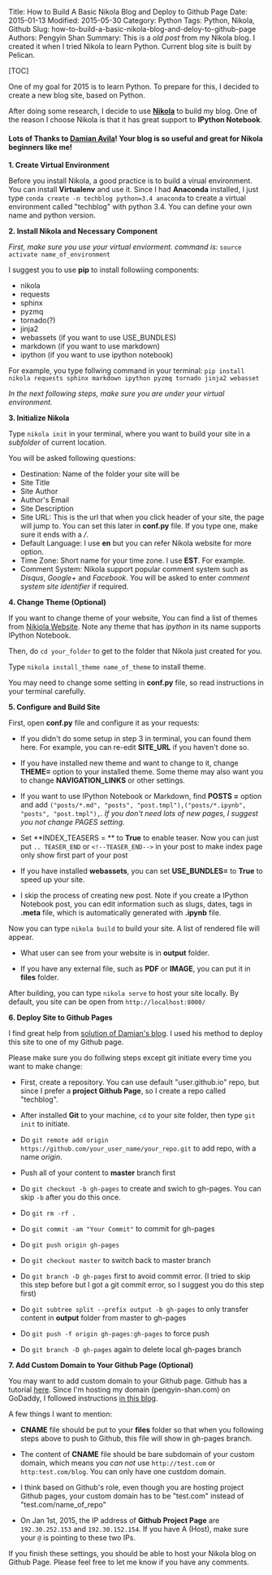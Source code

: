 Title: How to Build A Basic Nikola Blog and Deploy to Github Page
Date: 2015-01-13
Modified: 2015-05-30
Category: Python
Tags: Python, Nikola, Github
Slug: how-to-build-a-basic-nikola-blog-and-deloy-to-github-page
Authors: Pengyin Shan
Summary: This is a *old post* from my Nikola blog. I created it when I tried Nikola to learn Python. Current blog site is built by Pelican.

[TOC]

One of my goal for 2015 is to learn Python. To prepare for this, I decided to create a new blog site, based on Python. 

After doing some research, I decide to use <a href="http://getnikola.com/">**Nikola**</a> to build my blog. One of the reason I choose Nikola is that it has great support to **IPython Notebook**.

#### Lots of Thanks to <a href="http://www.damian.oquanta.info/">Damian Avila</a>! Your blog is so useful and great for Nikola beginners like me!

**1. Create Virtual Environment**

Before you install Nikola, a good practice is to build a virual environment. You can install **Virtualenv** and use it. Since I had **Anaconda** installed, I just type `conda create -n techblog python=3.4 anaconda` to create a virtual environment called "techblog" with python 3.4. You can define your own name and python version.

**2. Install Nikola and Necessary Component**

*First, make sure you use your virtual enviorment. command is:* `source activate name_of_environment`

I suggest you to use **pip** to install followiing components:
- nikola
- requests
- sphinx
- pyzmq
- tornado(?)
- jinja2
- webassets (if you want to use USE_BUNDLES)
- markdown (if you want to use markdown)
- ipython (if you want to use ipython notebook)

For example, you type follwing command in your terminal: `pip install nikola requests sphinx markdown ipython pyzmq tornado jinja2 webasset`

*In the next following steps, make sure you are under your virtual environment.*

**3. Initialize Nikola**

Type `nikola init` in your terminal, where you want to build your site in a *subfolder* of current location.

You will be asked following questions:
- Destination: Name of the folder your site will be
- Site Title
- Site Author
- Author's Email
- Site Description
- Site URL: This is the url that when you click header of your site, the page will jump to. You can set this later in **conf.py** file. If you type one, make sure it ends with a */*.
- Default Language: I use **en** but you can refer Nikola website for more option.
- Time Zone: Short name for your time zone. I use **EST**. For example.
- Comment System: Nikola support popular comment system such as *Disqus*, *Google+* and *Facebook*. You will be asked to enter *comment system site identifier* if required. 

**4. Change Theme (Optional)**

If you want to change theme of your website, You can find a list of themes from <a href="http://themes.getnikola.com/">Nikiola Website</a>. Note any theme that has *ipython* in its name supports IPython Notebook. 

Then, do `cd your_folder` to get to the folder that Nikola just created for you. 

Type `nikola install_theme name_of_theme` to install theme.  

You may need to change some setting in **conf.py** file, so read instructions in your terminal carefully.

**5. Configure and Build Site**

First, open **conf.py** file and configure it as your requests:

- If you didn't do some setup in step 3 in terminal, you can found them here. For example, you can re-edit **SITE_URL** if you haven't done so.

- If you have installed new theme and want to change to it, change **THEME=** option to your installed theme. Some theme may also want you to change **NAVIGATION_LINKS** or other settings.

- If you want to use IPython Notebook or Markdown, find **POSTS =** option and add `("posts/*.md", "posts", "post.tmpl"),("posts/*.ipynb", "posts", "post.tmpl"),`. *If you don't need lots of new pages, I suggest you not change PAGES setting.*
- Set **INDEX_TEASERS = ** to **True** to enable teaser. Now you can just put `.. TEASER_END` or `<!--TEASER_END-->` in your post to make index page only show first part of your post

- If you have installed **webassets**, you can set **USE_BUNDLES=** to **True** to speed up your site.

- I skip the process of creating new post. Note if you create a IPython Notebook post, you can edit information such as slugs, dates, tags in **.meta** file, which is automatically generated with **.ipynb** file.

Now you can type `nikola build` to build your site. A list of rendered file will appear. 

- What user can see from your website is in **output** folder. 

- If you have any external file, such as **PDF** or **IMAGE**, you can put it in **files** folder. 

After building, you can type `nikola serve` to host your site locally. By default, you site can be open from `http://localhost:8000/`

**6. Deploy Site to Github Pages**

I find great help from <a href="http://www.damian.oquanta.info/posts/one-line-deployment-of-your-site-to-gh-pages.html">solution of Damian's blog</a>. I used his method to deploy this site to one of my Github page.

Please make sure you do follwing steps except git initiate every time you want to make change:

- First, create a repository. You can use default "user.github.io" repo, but since I prefer a **project Github Page**, so I create a repo called "techblog".

- After installed **Git** to your machine, `cd` to your site folder, then type `git init` to initiate.

- Do `git remote add origin https://github.com/your_user_name/your_repo.git` to add repo, with a name *origin*.

- Push all of your content to **master** branch first

- Do `git checkout -b gh-pages` to create and swich to gh-pages. You can skip `-b` after you do this once.

- Do `git rm -rf .` 

- Do `git commit -am "Your Commit"` to commit for gh-pages

- Do `git push origin gh-pages`

- Do `git checkout master` to switch back to master branch

- Do `git branch -D gh-pages` first to avoid commit error. (I tried to skip this step before but I got a git commit error, so I suggest you do this step first)

- Do `git subtree split --prefix output -b gh-pages` to only transfer content in **output** folder from master to gh-pages

- Do `git push -f origin gh-pages:gh-pages` to force push

- Do `git branch -D gh-pages` again to delete local gh-pages branch

**7. Add Custom Domain to Your Github Page (Optional)**

You may want to add custom domain to your Github page. Github has a tutorial <a href="https://help.github.com/articles/setting-up-a-custom-domain-with-github-pages/">here</a>. Since I'm hosting my domain (pengyin-shan.com) on GoDaddy, I followed instructions <a href="http://captainwhippet.com/blog/2014/05/11/blog-setup-details.html">in this blog</a>.

A few things I want to mention:

- **CNAME** file should be put to your **files** folder so that when you following steps above to push to Github, this file will show in gh-pages branch.

- The content of **CNAME** file should be bare subdomain of your custom domain, which means you *can not* use `http://test.com` or `http:test.com/blog`. You can only have one custdom domain.

- I think based on Github's role, even though you are hosting project Github pages, your custom domain has to be "test.com" instead of "test.com/name_of_repo"

- On Jan 1st, 2015, the IP address of **Github Project Page** are `192.30.252.153` and `192.30.152.154`. If you have A (Host), make sure your `@` is pointing to these two IPs.

If you finish these settings, you should be able to host your Nikola blog on Github Page. Please feel free to let me know if you have any comments.